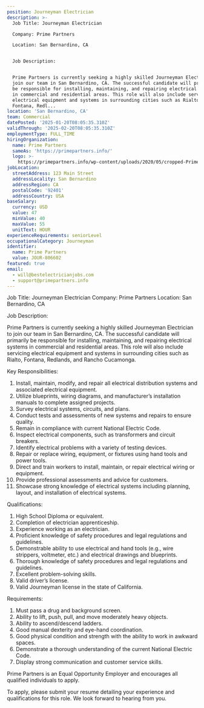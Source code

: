 ```yaml
---
position: Journeyman Electrician
description: >-
  Job Title: Journeyman Electrician 

  Company: Prime Partners 

  Location: San Bernardino, CA


  Job Description:


  Prime Partners is currently seeking a highly skilled Journeyman Electrician to
  join our team in San Bernardino, CA. The successful candidate will primarily
  be responsible for installing, maintaining, and repairing electrical systems
  in commercial and residential areas. This role will also include servicing
  electrical equipment and systems in surrounding cities such as Rialto,
  Fontana, Redl...
location: 'San Bernardino, CA'
team: Commercial
datePosted: '2025-01-20T08:05:35.310Z'
validThrough: '2025-02-20T08:05:35.310Z'
employmentType: FULL_TIME
hiringOrganization:
  name: Prime Partners
  sameAs: 'https://primepartners.info/'
  logo: >-
    https://primepartners.info/wp-content/uploads/2020/05/cropped-Prime-Partners-Logo-NO-BG-1-1.png
jobLocation:
  streetAddress: 123 Main Street
  addressLocality: San Bernardino
  addressRegion: CA
  postalCode: '92401'
  addressCountry: USA
baseSalary:
  currency: USD
  value: 47
  minValue: 40
  maxValue: 55
  unitText: HOUR
experienceRequirements: seniorLevel
occupationalCategory: Journeyman
identifier:
  name: Prime Partners
  value: JOUR-806602
featured: true
email:
  - will@bestelectricianjobs.com
  - support@primepartners.info
---
```




Job Title: Journeyman Electrician 
Company: Prime Partners 
Location: San Bernardino, CA

Job Description:

Prime Partners is currently seeking a highly skilled Journeyman Electrician to join our team in San Bernardino, CA. The successful candidate will primarily be responsible for installing, maintaining, and repairing electrical systems in commercial and residential areas. This role will also include servicing electrical equipment and systems in surrounding cities such as Rialto, Fontana, Redlands, and Rancho Cucamonga.

Key Responsibilities:

1. Install, maintain, modify, and repair all electrical distribution systems and associated electrical equipment.
2. Utilize blueprints, wiring diagrams, and manufacturer’s installation manuals to complete assigned projects.
3. Survey electrical systems, circuits, and plans.
4. Conduct tests and assessments of new systems and repairs to ensure quality.
5. Remain in compliance with current National Electric Code.
6. Inspect electrical components, such as transformers and circuit breakers.
7. Identify electrical problems with a variety of testing devices.
8. Repair or replace wiring, equipment, or fixtures using hand tools and power tools.
9. Direct and train workers to install, maintain, or repair electrical wiring or equipment.
10. Provide professional assessments and advice for customers.
11. Showcase strong knowledge of electrical systems including planning, layout, and installation of electrical systems.

Qualifications:

1. High School Diploma or equivalent.
2. Completion of electrician apprenticeship.
3. Experience working as an electrician.
4. Proficient knowledge of safety procedures and legal regulations and guidelines.
5. Demonstrable ability to use electrical and hand tools (e.g., wire strippers, voltmeter, etc.) and electrical drawings and blueprints.
6. Thorough knowledge of safety procedures and legal regulations and guidelines.
7. Excellent problem-solving skills.
8. Valid driver’s license.
9. Valid Journeyman license in the state of California.

Requirements:

1. Must pass a drug and background screen.
2. Ability to lift, push, pull, and move moderately heavy objects.
3. Ability to ascend/descend ladders.
4. Good manual dexterity and eye-hand coordination.
5. Good physical condition and strength with the ability to work in awkward spaces.
6. Demonstrate a thorough understanding of the current National Electric Code.
7. Display strong communication and customer service skills.

Prime Partners is an Equal Opportunity Employer and encourages all qualified individuals to apply.

To apply, please submit your resume detailing your experience and qualifications for this role. We look forward to hearing from you.
